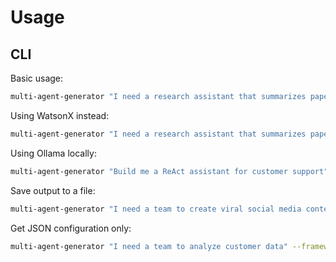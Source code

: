 # Usage

## CLI

Basic usage:

```bash
multi-agent-generator "I need a research assistant that summarizes papers and answers questions" --framework crewai
```

Using WatsonX instead:

```bash
multi-agent-generator "I need a research assistant that summarizes papers and answers questions" --framework crewai --provider watsonx
```

Using Ollama locally:

```bash
multi-agent-generator "Build me a ReAct assistant for customer support" --framework react-lcel --provider ollama
```

Save output to a file:

```bash
multi-agent-generator "I need a team to create viral social media content" --framework langgraph --output social_team.py
```

Get JSON configuration only:

```bash
multi-agent-generator "I need a team to analyze customer data" --framework react --format json
```
